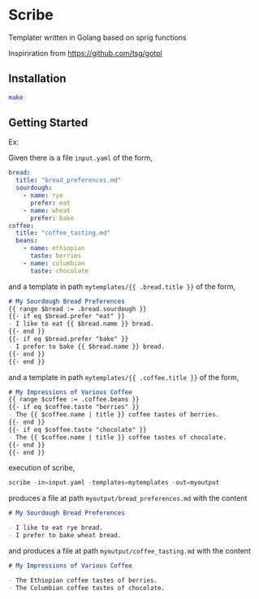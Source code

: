 # Scribe

Templater written in Golang based on sprig functions

Inspiriration from https://github.com/tsg/gotpl

## Installation

```bash
make
```

## Getting Started

Ex:

Given there is a file `input.yaml` of the form,

```yaml
bread:
  title: "bread_preferences.md"
  sourdough:
    - name: rye
      prefer: eat
    - name: wheat
      prefer: bake
coffee:
  title: "coffee_tasting.md"
  beans:
    - name: ethiopian
      taste: berries
    - name: columbian
      taste: chocolate
```

and a template in path `mytemplates/{{ .bread.title }}` of the form,

```markdown
# My Sourdough Bread Preferences
{{ range $bread := .bread.sourdough }}
{{- if eq $bread.prefer "eat" }}
- I like to eat {{ $bread.name }} bread.
{{- end }}
{{- if eq $bread.prefer "bake" }}
- I prefer to bake {{ $bread.name }} bread.
{{- end }}
{{- end }}
```

and a template in path `mytemplates/{{ .coffee.title }}` of the form,

```markdown
# My Impressions of Various Coffee
{{ range $coffee := .coffee.beans }}
{{- if eq $coffee.taste "berries" }}
- The {{ $coffee.name | title }} coffee tastes of berries.
{{- end }}
{{- if eq $coffee.taste "chocolate" }}
- The {{ $coffee.name | title }} coffee tastes of chocolate.
{{- end }}
{{- end }}

```

execution of scribe,

```go
scribe -in=input.yaml -templates=mytemplates -out=myoutput
```

produces a file at path `myoutput/bread_preferences.md` with the content

```markdown
# My Sourdough Bread Preferences

- I like to eat rye bread.
- I prefer to bake wheat bread.
```

and produces a file at path `myoutput/coffee_tasting.md` with the content

```markdown
# My Impressions of Various Coffee

- The Ethiopian coffee tastes of berries.
- The Columbian coffee tastes of chocolate.
```
